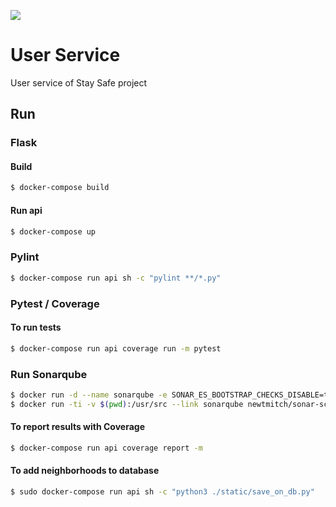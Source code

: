 <a href="https://codeclimate.com/github/fga-eps-mds/2020.1-stay-safe-user-service/maintainability"><img src="https://api.codeclimate.com/v1/badges/25f410acd5cf3449085e/maintainability" /></a>
# User Service
User service of Stay Safe project

## Run

### Flask

#### Build

```bash
$ docker-compose build
```

#### Run api

```bash
$ docker-compose up
```

### Pylint

```bash
$ docker-compose run api sh -c "pylint **/*.py"
```

### Pytest / Coverage

#### To run tests

```bash
$ docker-compose run api coverage run -m pytest
```

### Run Sonarqube
```bash
$ docker run -d --name sonarqube -e SONAR_ES_BOOTSTRAP_CHECKS_DISABLE=true -p 9000:9000 sonarqube:latest
$ docker run -ti -v $(pwd):/usr/src --link sonarqube newtmitch/sonar-scanner -Dsonar.projectName="User Service" -Dsonar.projectKey=userservice
```

#### To report results with Coverage

```bash
$ docker-compose run api coverage report -m
```

#### To add neighborhoods to database

```bash
$ sudo docker-compose run api sh -c "python3 ./static/save_on_db.py"
```

